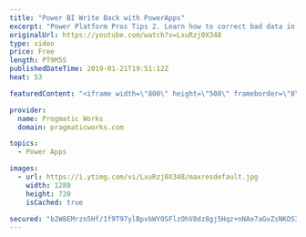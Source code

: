 ```yaml
---
title: "Power BI Write Back with PowerApps"
excerpt: "Power Platform Pros Tips 2. Learn how to correct bad data in a Power BI report easily by integrating a PowerApp into your Power BI  - - - - - - - - - - - - - - - - - - - - - - - - - - - - - - - - - - - - - - - - - - - - - -- - - - - -  - - - - - - - - - - - - - - - - - - - - - - - - - - - - - - -   On-Demand"
originalUrl: https://youtube.com/watch?v=LxuRzj0X348
type: video
price: Free
length: PT9M5S
publishedDateTime: 2019-01-21T19:51:12Z
heat: 53

featuredContent: "<iframe width=\"800\" height=\"500\" frameborder=\"0\" src=\"https://www.youtube.com/embed/LxuRzj0X348\" allow=\"accelerometer; autoplay; encrypted-media; gyroscope; picture-in-picture\" allowfullscreen></iframe>"

provider:
  name: Progmatic Works
  domain: pragmaticworks.com

topics:
  - Power Apps

images:
  - url: https://i.ytimg.com/vi/LxuRzj0X348/maxresdefault.jpg
    width: 1280
    height: 720
    isCached: true

secured: "b2W8EMrzn5Hf/1f9T97ylBpvbWY0SFlzOhV8dz8gj5Hqz+nNAe7aGvZsNKOS3ON0YXjJbFdNft/UHg1d3VHi8Buk/R9WknHgYsy5sojivzE/z0Dy6XQTLYYB6TVnK5rlY25fk/syILe4eELmIMMUqB50ih+R+KnNQSwf7AW7569tm/1kVXdLTuj88rpXlo1qmJ44K/Im6xKTdK8kwHy4VTZ4lS7c0VKF3L35UPjQUJk0GQ/BupdLeMOVnqXf+RbifLLp7qD8D1JPsHgJT+HClw6H4uKu7amLYJZ+3/100CcQYMg35b9R/VyddQUdWsmD9yJ+emOeDivgRp82BK80+8CCmep5hn8hNogbWR0K4P97SSAdxyQRrbfj1A2mKEFzvts78Q0g698KaW8T7E5jEZAtfZjV6diPiHgLvUd9/+E=;kJX20LJ9AaGZbcJHliXEaA=="
---
```


